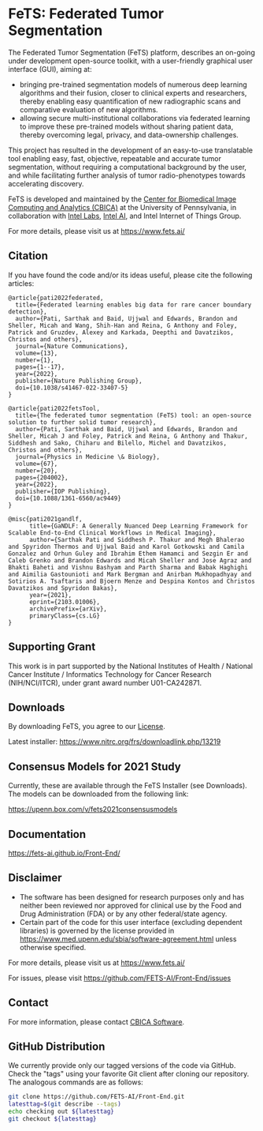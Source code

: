 # FeTS: Federated Tumor Segmentation 

The Federated Tumor Segmentation (FeTS) platform, describes an on-going under development open-source toolkit, with a user-friendly graphical user interface (GUI), aiming at:

- bringing pre-trained segmentation models of numerous deep learning algorithms and their fusion, closer to clinical experts and researchers, thereby enabling easy quantification of new radiographic scans and comparative evaluation of new algorithms.
- allowing secure multi-institutional collaborations via federated learning to improve these pre-trained models without sharing patient data, thereby overcoming legal, privacy, and data-ownership challenges.

This project has resulted in the development of an easy-to-use translatable tool enabling easy, fast, objective, repeatable and accurate tumor segmentation, without requiring a computational background by the user, and while facilitating further analysis of tumor radio-phenotypes towards accelerating discovery. 

FeTS is developed and maintained by the [Center for Biomedical Image Computing and Analytics (CBICA)](https://www.cbica.upenn.edu/) at the University of Pennsylvania, in collaboration with [Intel Labs](https://www.intel.com/content/www/us/en/research/overview.html), [Intel AI](https://www.intel.com/ai), and Intel Internet of Things Group.

For more details, please visit us at https://www.fets.ai/

## Citation

If you have found the code and/or its ideas useful, please cite the following articles:

```
@article{pati2022federated,
  title={Federated learning enables big data for rare cancer boundary detection},
  author={Pati, Sarthak and Baid, Ujjwal and Edwards, Brandon and Sheller, Micah and Wang, Shih-Han and Reina, G Anthony and Foley, Patrick and Gruzdev, Alexey and Karkada, Deepthi and Davatzikos, Christos and others},
  journal={Nature Communications},
  volume={13},
  number={1},
  pages={1--17},
  year={2022},
  publisher={Nature Publishing Group},
  doi={10.1038/s41467-022-33407-5}
}

@article{pati2022fetsTool,
  title={The federated tumor segmentation (FeTS) tool: an open-source solution to further solid tumor research},
  author={Pati, Sarthak and Baid, Ujjwal and Edwards, Brandon and Sheller, Micah J and Foley, Patrick and Reina, G Anthony and Thakur, Siddhesh and Sako, Chiharu and Bilello, Michel and Davatzikos, Christos and others},
  journal={Physics in Medicine \& Biology},
  volume={67},
  number={20},
  pages={204002},
  year={2022},
  publisher={IOP Publishing},
  doi={10.1088/1361-6560/ac9449}
}

@misc{pati2021gandlf,
      title={GaNDLF: A Generally Nuanced Deep Learning Framework for Scalable End-to-End Clinical Workflows in Medical Imaging}, 
      author={Sarthak Pati and Siddhesh P. Thakur and Megh Bhalerao and Spyridon Thermos and Ujjwal Baid and Karol Gotkowski and Camila Gonzalez and Orhun Guley and Ibrahim Ethem Hamamci and Sezgin Er and Caleb Grenko and Brandon Edwards and Micah Sheller and Jose Agraz and Bhakti Baheti and Vishnu Bashyam and Parth Sharma and Babak Haghighi and Aimilia Gastounioti and Mark Bergman and Anirban Mukhopadhyay and Sotirios A. Tsaftaris and Bjoern Menze and Despina Kontos and Christos Davatzikos and Spyridon Bakas},
      year={2021},
      eprint={2103.01006},
      archivePrefix={arXiv},
      primaryClass={cs.LG}
}
```

## Supporting Grant

This work is in part supported by the National Institutes of Health / National Cancer Institute / Informatics Technology for Cancer Research (NIH/NCI/ITCR), under grant award number U01-CA242871.

## Downloads

By downloading FeTS, you agree to our [License](./LICENSE). 

Latest installer: https://www.nitrc.org/frs/downloadlink.php/13219

## Consensus Models for 2021 Study

Currently, these are available through the FeTS Installer (see Downloads). The models can be downloaded from the following link:

https://upenn.box.com/v/fets2021consensusmodels

## Documentation

https://fets-ai.github.io/Front-End/

## Disclaimer

- The software has been designed for research purposes only and has neither been reviewed nor approved for clinical use by the Food and Drug Administration (FDA) or by any other federal/state agency.
- Certain part of the code for this user interface (excluding dependent libraries) is governed by the license provided in https://www.med.upenn.edu/sbia/software-agreement.html unless otherwise specified.

For more details, please visit us at https://www.fets.ai/

For issues, please visit https://github.com/FETS-AI/Front-End/issues 

## Contact

For more information, please contact <a href="mailto:software@cbica.upenn.edu">CBICA Software</a>.

## GitHub Distribution

We currently provide only our tagged versions of the code via GitHub. Check the "tags" using your favorite Git client after cloning our repository. The analogous commands are as follows:

```bash
git clone https://github.com/FETS-AI/Front-End.git
latesttag=$(git describe --tags)
echo checking out ${latesttag}
git checkout ${latesttag}
```

